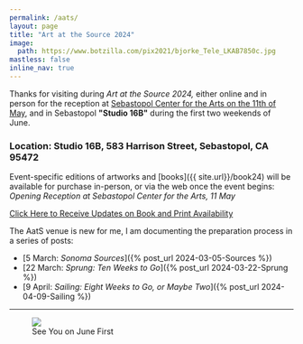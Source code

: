 ```yaml
---
permalink: /aats/
layout: page
title: "Art at the Source 2024"
image:
  path: https://www.botzilla.com/pix2021/bjorke_Tele_LKAB7850c.jpg
mastless: false
inline_nav: true
---
```


Thanks for visiting during _Art at the Source 2024,_ either online and in person for the reception at [Sebastopol Center for the Arts on the 11th of May](https://www.sebarts.org/), and in Sebastopol <b>"Studio 16B"</b> during the first two weekends of June.

### Location: Studio 16B, 583 Harrison Street, Sebastopol, CA 95472

Event-specific editions of artworks and [books]({{ site.url}}/book24) will be available for purchase in-person, or via the web once the event begins:<br/><i>Opening Reception at Sebastopol Center for the Arts, 11 May</i>

<a class="btn btn--info btn--large" href="mailto:kevin+books@vumondo.com?subject=Updates%20on%20Books%20and%20Prints&body=Please%20keep%20me%20informed%20of%20updates%20on%20sales%20availability%20of%20your%20books%20and%20prints%20related%20to%20AATS%202024">Click Here to Receive Updates on Book and Print Availability</a>

The AatS venue is new for me, I am documenting the preparation process in a series of posts:

* [5 March: _Sonoma Sources_]({% post_url 2024-03-05-Sources %})
* [22 March: _Sprung: Ten Weeks to Go_]({% post_url 2024-03-22-Sprung %})
* [9 April: _Sailing: Eight Weeks to Go, or Maybe Two_]({% post_url 2024-04-09-Sailing %})

<hr />

<figure class="align-center">
<img src="https://www.botzilla.com/pix2024/Bjorke-AATS-BizCard-sRGB-web.jpg">
<figcaption>See You on June First</figcaption>
</figure>
